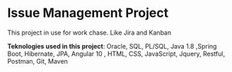 # Issue Management Project
This project in use for work chase. Like Jira and Kanban

**Teknologies used in this project**: Oracle, SQL, PL/SQL, Java 1.8 ,Spring Boot, Hibernate, JPA, Angular 10 , HTML, CSS, JavaScript, Jquery, Restful, Postman, Git, Maven
